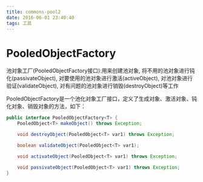 ```yaml
---
title: commons-pool2
date: 2016-06-01 23:40:40
tags: 工具
---
```

# PooledObjectFactory
池对象工厂(PooledObjectFactory接口):用来创建池对象, 将不用的池对象进行钝化(passivateObject), 对要使用的池对象进行激活(activeObject), 对池对象进行验证(validateObject), 对有问题的池对象进行销毁(destroyObject)等工作

PooledObjectFactory是一个池化对象工厂接口，定义了生成对象、激活对象、钝化对象、销毁对象的方法，如下：
```java
public interface PooledObjectFactory<T> {
    PooledObject<T> makeObject() throws Exception;

    void destroyObject(PooledObject<T> var1) throws Exception;

    boolean validateObject(PooledObject<T> var1);

    void activateObject(PooledObject<T> var1) throws Exception;

    void passivateObject(PooledObject<T> var1) throws Exception;
}
```